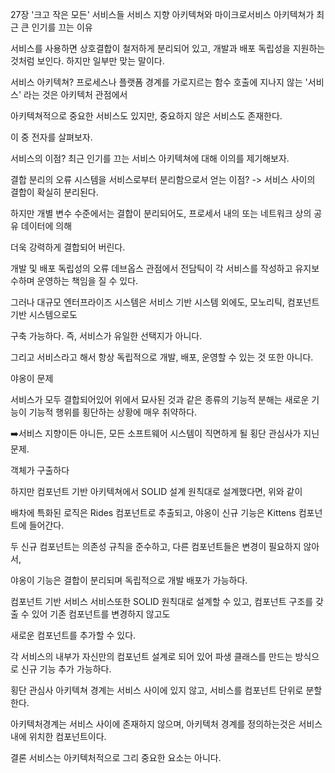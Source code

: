 27장 '크고 작은 모든' 서비스들
서비스 지향 아키텍쳐와 마이크로서비스 아키텍쳐가 최근 큰 인기를 끄는 이유

서비스를 사용하면 상호결합이 철저하게 분리되어 있고, 개발과 배포 독립성을 지원하는 것처럼 보인다.
하지만 일부만 맞는 말이다.

서비스 아키텍쳐?
프로세스나 플랫폼 경계를 가로지르는 함수 호출에 지나지 않는 '서비스' 라는 것은 아키텍처 관점에서

아키텍쳐적으로 중요한 서비스도 있지만, 중요하지 않은 서비스도 존재한다.

이 중 전자를 살펴보자.

서비스의 이점?
최근 인기를 끄는 서비스 아키텍쳐에 대해 이의를 제기해보자.

결합 분리의 오류
시스템을 서비스로부터 분리함으로서 얻는 이점? -> 서비스 사이의 결합이 확실히 분리된다.

하지만 개별 변수 수준에서는 결합이 분리되어도, 프로세서 내의 또는 네트워크 상의 공유 데이터에 의해

더욱 강력하게 결합되어 버린다.

개발 및 배포 독립성의 오류
데브옵스 관점에서 전담틱이 각 서비스를 작성하고 유지보수하며 운영하는 책임을 질 수 있다.

그러나 대규모 엔터프라이즈 시스템은 서비스 기반 시스템 외에도, 모노리틱, 컴포넌트 기반 시스템으로도

구축 가능하다. 즉, 서비스가 유일한 선택지가 아니다.

그리고 서비스라고 해서 항상 독립적으로 개발, 배포, 운영할 수 있는 것 또한 아니다.

야옹이 문제

서비스가 모두 결합되어있어 위에서 묘사된 것과 같은 종류의 기능적 분해는 새로운 기능이 기능적 행위를 횡단하는 상황에 매우 취약하다.

➡️서비스 지향이든 아니든, 모든 소프트웨어 시스템이 직면하게 될 횡단 관심사가 지닌 문제.

객체가 구출하다

하지만 컴포넌트 기반 아키텍쳐에서 SOLID 설계 원칙대로 설계했다면, 위와 같이

배차에 특화된 로직은 Rides 컴포넌트로 추출되고, 야옹이 신규 기능은 Kittens 컴포넌트에 들어간다.

두 신규 컴포넌트는 의존성 규칙을 준수하고, 다른 컴포넌트들은 변경이 필요하지 않아서,

야옹이 기능은 결합이 분리되며 독립적으로 개발 배포가 가능하다.

컴포넌트 기반 서비스
서비스또한 SOLID 원칙대로 설계할 수 있고, 컴포넌트 구조를 갖출 수 있어 기존 컴포넌트를 변경하지 않고도

새로운 컴포넌트를 추가할 수 있다.

각 서비스의 내부가 자신만의 컴포넌트 설계로 되어 있어 파생 클래스를 만드는 방식으로 신규 기능 추가 가능하다.

횡단 관심사
아키텍쳐 경계는 서비스 사이에 있지 않고, 서비스를 컴포넌트 단위로 분할한다.

아키텍처경계는 서비스 사이에 존재하지 않으며, 아키텍처 경계를 정의하는것은 서비스 내에 위치한 컴포넌트이다.

결론
서비스는 아키텍처적으로 그리 중요한 요소는 아니다.
